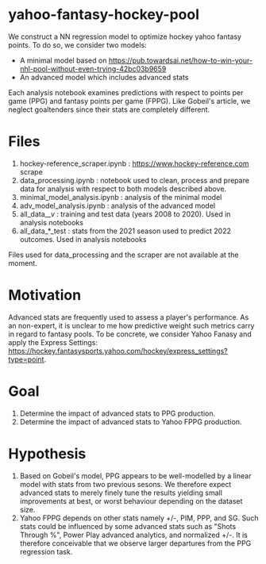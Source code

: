 # yahoo-fantasy-hockey-pool
We construct a NN regression model to optimize hockey yahoo fantasy points. To do so, we consider two models:
* A minimal model based on https://pub.towardsai.net/how-to-win-your-nhl-pool-without-even-trying-42bc03b9659
* An advanced model which includes advanced stats

Each analysis notebook examines predictions with respect to points per game (PPG) and fantasy points per game (FPPG). Like Gobeil's article, we neglect goaltenders since their stats are completely different.

# Files
1. hockey-reference_scraper.ipynb : https://www.hockey-reference.com scrape
2. data_processing.ipynb : notebook used to clean, process and prepare data for analysis with respect to both models described above.
3. minimal_model_analysis.ipynb : analysis of the minimal model
4. adv_model_analysis.ipynb : analysis of the advanced model
5. all_data_*_v* : training and test data (years 2008 to 2020). Used in analysis notebooks
6. all_data_*_test : stats from the 2021 season used to predict 2022 outcomes. Used in analysis notebooks

Files used for data_processing and the scraper are not available at the moment. 

# Motivation
Advanced stats are frequently used to assess a player's performance. As an non-expert, it is unclear to me how predictive weight such metrics carry in regard to fantasy pools. To be concrete, we consider Yahoo Fanasy and apply the Express Settings: https://hockey.fantasysports.yahoo.com/hockey/express_settings?type=point.

# Goal
1. Determine the impact of advanced stats to PPG production.
2. Determine the impact of advanced stats to Yahoo FPPG production. 

# Hypothesis
1. Based on Gobeil's model, PPG appears to be well-modelled by a linear model with stats from two previous sesons. We therefore expect advanced stats to merely finely tune the results yielding small improvements at best, or worst behaviour depending on the dataset size.
2. Yahoo FPPG depends on other stats namely +/-, PIM, PPP, and SG. Such stats could be influenced by some advanced stats such as "Shots Through %", Power Play advanced analytics, and normalized +/-. It is therefore conceivable that we observe larger departures from the PPG regression task.
